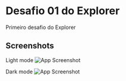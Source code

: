 
# Desafio 01 do Explorer

Primeiro desafio do Explorer


## Screenshots

Light mode
![App Screenshot](https://i.imgur.com/IxwlpKa.jpg)

Dark mode
![App Screenshot](https://i.imgur.com/P4dYFnx.jpg)

